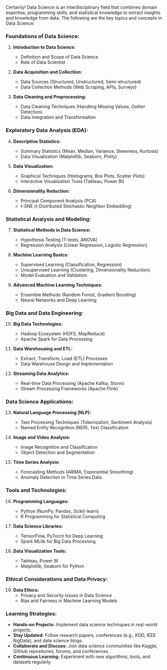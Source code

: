 Certainly! Data Science is an interdisciplinary field that combines domain expertise, programming skills, and statistical knowledge to extract insights and knowledge from data.
The following are the key topics and concepts in Data Science:

### Foundations of Data Science:
1. **Introduction to Data Science:**
   - Definition and Scope of Data Science
   - Role of Data Scientist

2. **Data Acquisition and Collection:**
   - Data Sources (Structured, Unstructured, Semi-structured)
   - Data Collection Methods (Web Scraping, APIs, Surveys)

3. **Data Cleaning and Preprocessing:**
   - Data Cleaning Techniques (Handling Missing Values, Outlier Detection)
   - Data Integration and Transformation

### Exploratory Data Analysis (EDA):
4. **Descriptive Statistics:**
   - Summary Statistics (Mean, Median, Variance, Skewness, Kurtosis)
   - Data Visualization (Matplotlib, Seaborn, Plotly)

5. **Data Visualization:**
   - Graphical Techniques (Histograms, Box Plots, Scatter Plots)
   - Interactive Visualization Tools (Tableau, Power BI)

6. **Dimensionality Reduction:**
   - Principal Component Analysis (PCA)
   - t-SNE (t-Distributed Stochastic Neighbor Embedding)

### Statistical Analysis and Modeling:
7. **Statistical Methods in Data Science:**
   - Hypothesis Testing (T-tests, ANOVA)
   - Regression Analysis (Linear Regression, Logistic Regression)

8. **Machine Learning Basics:**
   - Supervised Learning (Classification, Regression)
   - Unsupervised Learning (Clustering, Dimensionality Reduction)
   - Model Evaluation and Validation

9. **Advanced Machine Learning Techniques:**
   - Ensemble Methods (Random Forest, Gradient Boosting)
   - Neural Networks and Deep Learning

### Big Data and Data Engineering:
10. **Big Data Technologies:**
    - Hadoop Ecosystem (HDFS, MapReduce)
    - Apache Spark for Data Processing

11. **Data Warehousing and ETL:**
    - Extract, Transform, Load (ETL) Processes
    - Data Warehouse Design and Implementation

12. **Streaming Data Analytics:**
    - Real-time Data Processing (Apache Kafka, Storm)
    - Stream Processing Frameworks (Apache Flink)

### Data Science Applications:
13. **Natural Language Processing (NLP):**
    - Text Processing Techniques (Tokenization, Sentiment Analysis)
    - Named Entity Recognition (NER), Text Classification

14. **Image and Video Analysis:**
    - Image Recognition and Classification
    - Object Detection and Segmentation

15. **Time Series Analysis:**
    - Forecasting Methods (ARIMA, Exponential Smoothing)
    - Anomaly Detection in Time Series Data

### Tools and Technologies:
16. **Programming Languages:**
    - Python (NumPy, Pandas, Scikit-learn)
    - R Programming for Statistical Computing

17. **Data Science Libraries:**
    - TensorFlow, PyTorch for Deep Learning
    - Spark MLlib for Big Data Processing

18. **Data Visualization Tools:**
    - Tableau, Power BI
    - Matplotlib, Seaborn for Python

### Ethical Considerations and Data Privacy:
19. **Data Ethics:**
    - Privacy and Security Issues in Data Science
    - Bias and Fairness in Machine Learning Models

### Learning Strategies:
- **Hands-on Projects:** Implement data science techniques in real-world projects.
- **Stay Updated:** Follow research papers, conferences (e.g., KDD, IEEE BigData), and data science blogs.
- **Collaborate and Discuss:** Join data science communities like Kaggle, GitHub repositories, forums, and conferences.
- **Continuous Learning:** Experiment with new algorithms, tools, and datasets regularly.